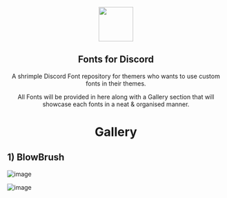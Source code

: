 <p align="center">
    <img src="https://github.com/Rairof/Discord-Theme/blob/main/Icon.png" width="80" />
    <h2 align="center">Fonts for Discord</h2>
</p>

<p align="center">A shrimple Discord Font repository for themers who wants to use custom fonts in their themes.</p>

<p align="center">All Fonts will be provided in here along with a Gallery section that will showcase each fonts in a neat & organised manner.</p>

<h1 align="center">Gallery</h1>
<h2 align="left">1) BlowBrush</h2>

![image](https://github.com/Rairof/Theme-Fonts/assets/107706560/f6b907ae-b950-442c-b403-ba0155232ece)

![image](https://github.com/Rairof/Theme-Fonts/assets/107706560/e1b0cd37-1028-4477-be63-0e2c46694045)
